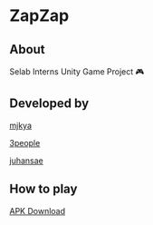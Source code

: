 # ZapZap

## About

Selab Interns Unity Game Project 🎮

## Developed by
[mjkya](https://github.com/mjkya)

[3people](https://github.com/3people)

[juhansae](https://github.com/Verssae)


## How to play

[APK Download](https://drive.google.com/file/d/1nBwsqqWYgFiyd7V9FewtbQvvdzQPK5ws/view?usp=sharing)
